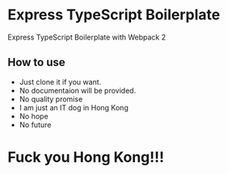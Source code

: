 # Express TypeScript Boilerplate
Express TypeScript Boilerplate with Webpack 2

## How to use
- Just clone it if you want.
- No documentaion will be provided.
- No quality promise
- I am just an IT dog in Hong Kong
- No hope
- No future

# Fuck you Hong Kong!!!
